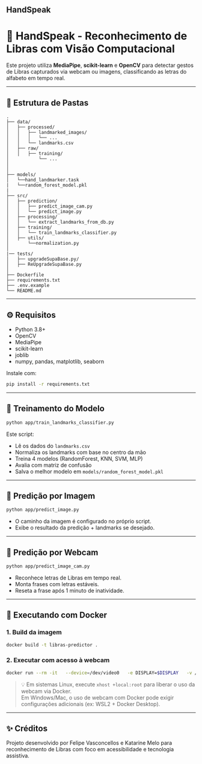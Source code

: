 ## HandSpeak

# 🤟 HandSpeak - Reconhecimento de Libras com Visão Computacional

Este projeto utiliza **MediaPipe**, **scikit-learn** e **OpenCV** para detectar gestos de Libras capturados via webcam ou imagens, classificando as letras do alfabeto em tempo real.

---

## 📂 Estrutura de Pastas

```
.
├── data/
│   ├── processed/
│   │   ├── landmarked_images/
│   │   │   └── ...
│   │   └── landmarks.csv
│   ├── raw/
│   │   ├── training/
│           └── ...
│    
│   
├── models/
│   └──hand_landmarker.task
|   └──random_forest_model.pkl
|
├── src/
│   ├── prediction/
│   │   ├── predict_image_cam.py
│   │   └── predict_image.py
│   ├── processing/
│   │   └── extract_landmarks_from_db.py
│   ├── training/
│   │   └── train_landmarks_classifier.py
│   ├── utils/
│       └──normalization.py
│
|── tests/
│   ├── upgradeSupaBase.py/
│   ├── ReUpgradeSupaBase.py
│      
├── Dockerfile
├── requirements.txt
├── .env.example
└── README.md
```

---

## ⚙️ Requisitos

- Python 3.8+
- OpenCV
- MediaPipe
- scikit-learn
- joblib
- numpy, pandas, matplotlib, seaborn

Instale com:

```bash
pip install -r requirements.txt
```

---

## 🧠 Treinamento do Modelo

```bash
python app/train_landmarks_classifier.py
```

Este script:
- Lê os dados do `landmarks.csv`
- Normaliza os landmarks com base no centro da mão
- Treina 4 modelos (RandomForest, KNN, SVM, MLP)
- Avalia com matriz de confusão
- Salva o melhor modelo em `models/random_forest_model.pkl`

---

## 📸 Predição por Imagem

```bash
python app/predict_image.py
```

- O caminho da imagem é configurado no próprio script.
- Exibe o resultado da predição + landmarks se desejado.

---

## 🎥 Predição por Webcam

```bash
python app/predict_image_cam.py
```

- Reconhece letras de Libras em tempo real.
- Monta frases com letras estáveis.
- Reseta a frase após 1 minuto de inatividade.

---

## 🐳 Executando com Docker

### 1. Build da imagem

```bash
docker build -t libras-predictor .
```

### 2. Executar com acesso à webcam

```bash
docker run --rm -it   --device=/dev/video0   -e DISPLAY=$DISPLAY   -v /tmp/.X11-unix:/tmp/.X11-unix   libras-predictor
```

> 💡 Em sistemas Linux, execute `xhost +local:root` para liberar o uso da webcam via Docker.  
> Em Windows/Mac, o uso de webcam com Docker pode exigir configurações adicionais (ex: WSL2 + Docker Desktop).

---

## ✨ Créditos
Projeto desenvolvido por Felipe Vasconcellos e Katarine Melo para reconhecimento de Libras com foco em acessibilidade e tecnologia assistiva.
